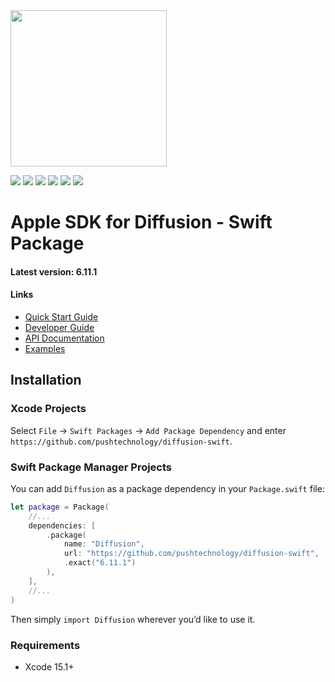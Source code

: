
<img src="https://docs.pushtechnology.com/docs/6.11.1/manual/html/lib/img/logos/push-new.png" style="width:250px;"/>

<p/>

<p>
    <img src="https://img.shields.io/badge/Swift-5+-F06C33.svg" />
    <img src="https://img.shields.io/badge/iOS-15.0+-865EFC.svg" />
    <img src="https://img.shields.io/badge/iPadOS-15.0+-F65EFC.svg" />
    <img src="https://img.shields.io/badge/macOS-10.15+-179AC8.svg" />
    <img src="https://img.shields.io/badge/tvOS-15.0+-41465B.svg" />
    <a href="https://github.com/apple/swift-package-manager">
      <img src="https://img.shields.io/badge/spm-compatible-brightgreen.svg?style=flat" />
    </a>
</p>


<p align="center">


# Apple SDK for Diffusion - Swift Package

#### Latest version: 6.11.1

#### Links
- <a href="https://docs.pushtechnology.com/quickstart">Quick Start Guide</a>
- <a href="https://docs.pushtechnology.com/docs/6.11.1/manual/html/developerguide/developerguide_overview.html">Developer Guide</a>
- <a href="https://docs.pushtechnology.com/docs/6.11.1/apple">API Documentation</a>
- <a href="https://github.com/pushtechnology/diffusion-examples/tree/6.11/apple">Examples</a>


## Installation

### Xcode Projects

Select `File` -> `Swift Packages` -> `Add Package Dependency` and enter `https://github.com/pushtechnology/diffusion-swift`.


### Swift Package Manager Projects

You can add `Diffusion` as a package dependency in your `Package.swift` file:

```swift
let package = Package(
    //...
    dependencies: [
        .package(
            name: "Diffusion",
            url: "https://github.com/pushtechnology/diffusion-swift",
            .exact("6.11.1")
        ),
    ],
    //...
)
```

Then simply `import Diffusion` wherever you’d like to use it.


### Requirements

- Xcode 15.1+
